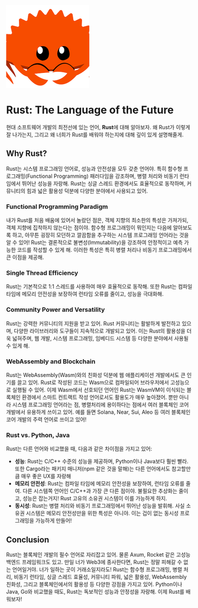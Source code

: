 ![Rust](../image/crap.png)

# Rust: The Language of the Future

현대 소프트웨어 개발의 최전선에 있는 언어, **Rust**에 대해 알아보자. 왜 Rust가 이렇게 잘 나가는지, 그리고 왜 너희가 Rust를 배워야 하는지에 대해 깊이 있게 설명해줄게.

## Why Rust?

Rust는 시스템 프로그래밍 언어로, 성능과 안전성을 모두 갖춘 언어야. 특히 함수형 프로그래밍(Functional Programming) 패러다임을 강조하며, 병렬 처리와 비동기 런타임에서 뛰어난 성능을 자랑해. Rust는 싱글 스레드 환경에서도 효율적으로 동작하며, 커뮤니티의 힘과 넓은 활용성 덕분에 다양한 분야에서 사용되고 있어.

### Functional Programming Paradigm

내가 Rust를 처음 배움에 있어서 놀랐던 점은, 객체 지향의 최소한의 특성은 가져가되, 객체 지향에 집착하지 않는다는 점이야. 함수형 프로그래밍이 뭐인지는 다음에 알아보도록 하고, 아무튼 굉장히 모던하고 깔끔함을 추구하는 시스템 프로그래밍 언어라는 것을 알 수 있어! Rust는 결론적으로 불변성(Immutability)을 강조하여 안정적이고 예측 가능한 코드를 작성할 수 있게 해. 이러한 특성은 특히 병렬 처리나 비동기 프로그래밍에서 큰 이점을 제공해.

### Single Thread Efficiency

Rust는 기본적으로 1:1 스레드를 사용하여 매우 효율적으로 동작해. 또한 Rust는 컴파일 타임에 메모리 안전성을 보장하여 런타임 오류를 줄이고, 성능을 극대화해.

### Community Power and Versatility

Rust는 강력한 커뮤니티의 지원을 받고 있어. Rust 커뮤니티는 활발하게 발전하고 있으며, 다양한 라이브러리와 도구들이 지속적으로 개발되고 있어. 이는 Rust의 활용성을 더욱 넓혀주며, 웹 개발, 시스템 프로그래밍, 임베디드 시스템 등 다양한 분야에서 사용될 수 있게 해.

### WebAssembly and Blockchain

Rust는 WebAssembly(Wasm)와의 친화성 덕분에 웹 애플리케이션 개발에서도 큰 인기를 끌고 있어. Rust로 작성된 코드는 Wasm으로 컴파일되어 브라우저에서 고성능으로 실행될 수 있어. 이제 Wasm에서 선호되던 언어인 Rust는 WasmVM이 이식되는 블록체인 환경에서 스마트 컨트랙트 작성 언어로서도 활용도가 매우 높아졌어. 뿐만 아니라 시스템 프로그래밍 언어라는 점, 병렬처리에 용이하다는 점에서 여러 블록체인 코어 개발에서 유용하게 쓰이고 있어. 예를 들면 Solana, Near, Sui, Aleo 등 여러 블록체인 코어 개발의 주력 언어로 쓰이고 있어!

### Rust vs. Python, Java

Rust는 다른 언어와 비교했을 때, 다음과 같은 차이점을 가지고 있어:

- **성능**: Rust는 C/C++ 수준의 성능을 제공하며, Python이나 Java보다 훨씬 빨라. 또한 Cargo라는 패키지 매니저(npm 같은 것을 말해)는 다른 언어에서도 참고할만큼 매우 좋은 UX를 자랑해
- **메모리 안전성**: Rust는 컴파일 타임에 메모리 안전성을 보장하여, 런타임 오류를 줄여. 다른 시스템쪽 언어인 C/C++과 가장 큰 다른 점이야. 불필요한 추상화는 줄이고, 성능은 잡는거지! Rust 고유의 소유권 시스템이 이를 가능하게 하지.
- **동시성**: Rust는 병렬 처리와 비동기 프로그래밍에서 뛰어난 성능을 발휘해. 사실 소유권 시스템은 메모리 안전성만을 위한 특성은 아니야. 이는 겁이 없는 동시성 프로그래밍을 가능하게 만들어!

## Conclusion

Rust는 블록체인 개발의 필수 언어로 자리잡고 있어. 물론 Axum, Rocket 같은 고성능 백엔드 프레임워크도 있고. 만일 너가 Web3에 종사한다면, Rust는 정말 피해갈 수 없는 언어일거야. 너가 일하는 곳이 거래소일지라도! Rust는 함수형 프로그래밍, 병렬 처리, 비동기 런타임, 싱글 스레드 효율성, 커뮤니티 파워, 넓은 활용성, WebAssembly 친화성, 그리고 블록체인에서의 활용성 등 다양한 강점을 가지고 있어. Python이나 Java, Go와 비교했을 때도, Rust는 독보적인 성능과 안정성을 자랑해. 이제 Rust를 배워보자!
